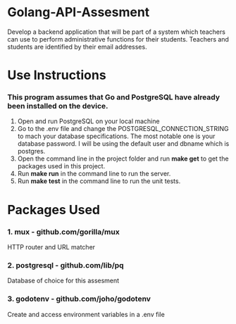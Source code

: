 # Golang-API-Assesment

Develop a backend application that will be part of a system which teachers can use to perform administrative functions for their students. Teachers and students are identified by their email addresses.

# Use Instructions

### This program assumes that Go and PostgreSQL have already been installed on the device.

1. Open and run PostgreSQL on your local machine
2. Go to the .env file and change the POSTGRESQL_CONNECTION_STRING to mach your database specifications. The most notable one is your database password. I will be using the default user and dbname which is postgres.
3. Open the command line in the project folder and run **make get** to get the packages used in this project.
4. Run **make run** in the command line to run the server.
5. Run **make test** in the command line to run the unit tests.

# Packages Used

### 1. mux - github.com/gorilla/mux

HTTP router and URL matcher

### 2. postgresql - github.com/lib/pq

Database of choice for this assesment

### 3. godotenv - github.com/joho/godotenv

Create and access environment variables in a .env file

